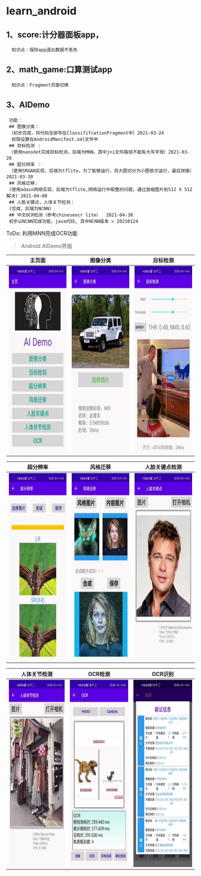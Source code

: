 # learn_android
## 1、score:计分器面板app，
      知识点：保持app退出数据不丢失
      
## 2、math_game:口算测试app
      知识点：Fragment页面切换

## 3、AIDemo
     功能：
     ## 图像分类：
     （初步完成，将代码全部写在ClassififcationFragment中）2021-03-24
      权限设置在AndroidManifest.xml文件中
     ## 目标检测 ：
     （使用nanodet完成目标检测，后端为MNN，其中jni文件路径不能有大写字母）2021-03-26
     ## 超分辨率 ：
     （使用SRGAN实现，后端为tflite，为了能够运行，将大图切分为小图依次运行，最后拼接）2021-03-30
     ## 风格迁移:
     (使用adain网络实现，后端为tflite,网络运行中取整的问题，通过放缩图片到512 X 512解决) 2021-04-08
     ## 人脸关键点，人体关节检测：
     (完成，后端为NCNN)
     ## 中文OCR检测（参考chineseocr lite）  2021-04-30
     初步以NCNN完成功能，java代码, 其中NCNN版本 > 20210124  

ToDo: 利用MNN完成OCR功能

> Android AIDemo界面

| 主页面 | 图像分类 | 目标检测 |
|-------------------|-------------|---------|
|<img width="270" height="500" src="./IMAGES/主页.png"/>|<img width="270" height="500" src="./IMAGES/图像分类.png"/>|<img width="270" height="500" src="./IMAGES/目标检测.png"/>|

| 超分辨率 | 风格迁移 | 人脸关键点检测 |
|-------------------|-------------|---------|
|<img width="270" height="500" src="./IMAGES/超分辨率.png"/>|<img width="270" height="500" src="./IMAGES/风格迁移.png"/>|<img width="270" height="500" src="./IMAGES/人脸关键点检测.png"/>|

| 人体关节检测 | OCR检测 | OCR识别 |
|-------------------|-------------|---------|
|<img width="270" height="500" src="./IMAGES/人体关节检测.png"/>|<img width="270" height="500" src="./IMAGES/OCR1.png"/>|<img width="270" height="500" src="./IMAGES/OCR2.png"/>|